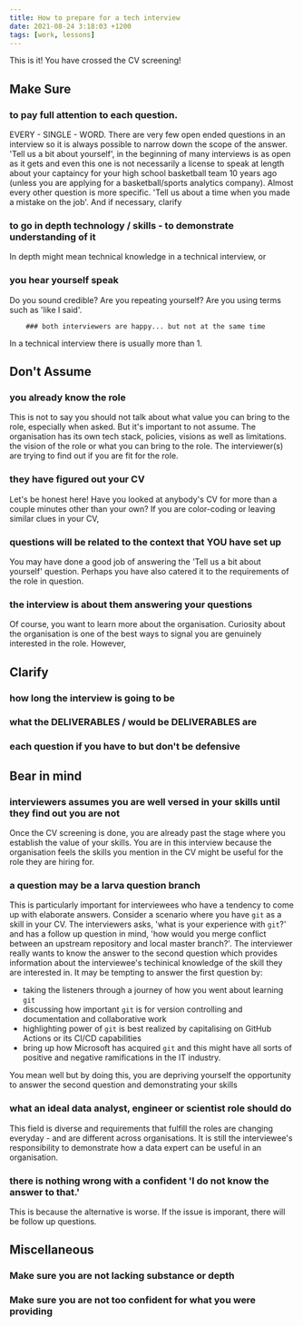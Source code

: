 ```yaml
---
title: How to prepare for a tech interview
date: 2021-08-24 3:18:03 +1200
tags: [work, lessons]
---
```


This is it! You have crossed the CV screening!

## Make Sure 

### to pay full attention to each question. 

EVERY - SINGLE - WORD. There are very few open ended questions in an interview so it is always possible to narrow down the scope of the answer. 'Tell us a bit about yourself', in the beginning of many interviews is as open as it gets and even this one is not necessarily a license to speak at length about your captaincy for your high school basketball team 10 years ago (unless you are applying for a basketball/sports analytics company). Almost every other question is more specific. 'Tell us about a time when you made a mistake on the job'. And if necessary, clarify

### to go in depth technology / skills - to demonstrate understanding of it 
In depth might mean technical knowledge in a technical interview, or 

### you hear yourself speak
Do you sound credible? Are you repeating yourself? Are you using terms such as 'like I said'. 

		### both interviewers are happy... but not at the same time 
In a technical interview there is usually more than 1.

## Don't Assume 

### you already know the role 

This is not to say you should not talk about what value you can bring to the role, especially when asked. But it's important to not assume. The organisation has its own tech stack, policies, visions as well as limitations. the vision of the role or what you can bring to the role. The interviewer(s) are trying to find out if you are fit for the role. 

### they have figured out your CV 

Let's be honest here! Have you looked at anybody's CV for more than a couple minutes other than your own? If you are color-coding or leaving similar clues in your CV, 

### questions will be related to the context that YOU have set up 

You may have done a good job of answering the 'Tell us a bit about yourself' question. Perhaps you have also catered it to the requirements of the role in question. 
		
### the interview is about them answering your questions 
		
Of course, you want to learn more about the organisation. Curiosity about the organisation is one of the best ways to signal you are genuinely interested in the role. However, 
	
## Clarify 
		
### how long the interview is going to be

### what the DELIVERABLES / would be DELIVERABLES are 

### each question if you have to but don't be defensive 

## Bear in mind 

### interviewers assumes you are well versed in your skills until they find out you are not
		
Once the CV screening is done, you are already past the stage where you establish the value of your skills. You are in this interview because the organisation feels the skills you mention in the CV might be useful for the role they are hiring for. 

### a question may be a larva question  branch
This is particularly important for interviewees who have a tendency to come up with elaborate answers. Consider a scenario where you have `git` as a skill in your CV. The interviewers asks, 'what is your experience with `git`?' and has a follow up question in mind, 'how would you merge conflict between an upstream repository and local master branch?'. The interviewer really wants to know the answer to the second question which provides information about the interviewee's techinical knowledge of the skill they are interested in. It may be tempting to answer the first question by: 

- taking the listeners through a journey of how you went about learning `git` 
- discussing how important `git` is for version controlling and documentation and collaborative work
- highlighting power of `git` is best realized by capitalising on GitHub Actions or its CI/CD capabilities
- bring up how  Microsoft has acquired `git` and this might have all sorts of positive and negative ramifications in the IT industry.

You mean well but by doing this, you are depriving yourself the opportunity to answer the second question and demonstrating your skills
		
### what an ideal data analyst, engineer or scientist role should do 
		
This field is diverse and requirements that fulfill the roles are changing everyday - and are different across organisations. It is still the interviewee's responsibility to demonstrate how a data expert can be useful in an organisation.

### there is nothing wrong with a confident 'I do not know the answer to that.'

This is because the alternative is worse. If the issue is imporant, there will be follow up questions. 

## Miscellaneous

### Make sure you are not lacking substance or depth 
### Make sure you are not too confident for what you were providing 


